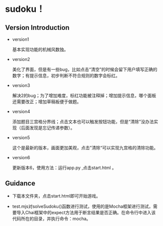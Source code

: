 # sudoku！

## Version Introduction

- version1

  基本实现功能的机械风数独。

- version2

  美化了界面，但是有一些bug，比如点击“清空”的时候会留下用户填写正确的数字；有提示信息，初步判断不符合规则的数字会标红。

- version3

  解决2的bug；为了增加难度，标红功能被注释掉；增加提示信息，哪个面板还需要改正；增加草稿板便于做题。

- version4

  添加题目三宫格分界线；点击文本也可以触发按钮功能，但是“清除”没办法实现（后面发现是忘记传递参数）。

- version5

  这个是最新的版本，画面更加美观，点击”清除“可以实现九宫格的清除功能。
  
- version6

  更新版本6，使用方法：运行app.py ,点击start.html 。

## Guidance

- 下载本文件夹，点击start.html即可开始游戏。

- test.mjs对solveSudoku()函数进行测试，使用的是Mocha框架进行测试，需要导入Chai框架中的expect方法用于断言结果是否正确。在命令行中进入该代码所在的目录，并执行命令：mocha。
